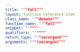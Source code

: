 ```yaml
---
title: """full"""
layout: function-reference-item
class_name: """domain"""
function_name: """full"""
snippet: """"""
qualifiers: """"""
return_type: """varargout"""
arguments: """(varargin)"""
---
```


